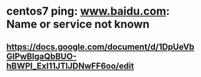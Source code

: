 # centos7 ping: www.baidu.com: Name or service not known

## https://docs.google.com/document/d/1DpUeVbGIPwBlgaQbBUO-hBWPI_ExI11JTlJDNwFF6oo/edit